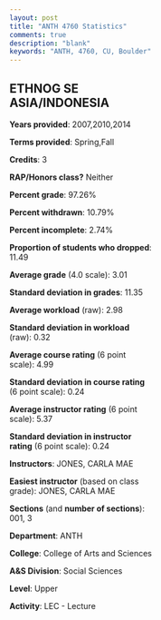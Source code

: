 ```yaml
---
layout: post
title: "ANTH 4760 Statistics"
comments: true
description: "blank"
keywords: "ANTH, 4760, CU, Boulder"
--- 
```

<head>
<script src="https://ajax.googleapis.com/ajax/libs/jquery/2.1.3/jquery.min.js"></script>
<script src="https://dl.dropboxusercontent.com/s/pc42nxpaw1ea4o9/highcharts.js?dl=0"></script>
<!-- <script src="../assets/js/highcharts.js"></script> -->
<style type="text/css">@font-face {
	font-family: "Bebas Neue";
	src: url(https://www.filehosting.org/file/details/544349/BebasNeue%20Regular.otf) format("opentype");
	}
	h1.Bebas { 
		font-family: "Bebas Neue", Verdana, Tahoma;
	}
</style>
</head>
<body>
	<div id="container" style="float: right; width: 45%; height: 88%; margin-left: 2.5%; margin-right: 2.5%;"></div>
	<script language="JavaScript">
		$(document).ready(function() {
		var chart = {type: 'column'};
		var title = {text: 'Grade Distribution'};
		var xAxis = {categories: ['A','B','C','D','F'],crosshair: true};
		var yAxis = {min: 0,title: {text: 'Percentage'}};
		var tooltip = {headerFormat: '<center><b><span style="font-size:20px">{point.key}</span></b></center>',
		               pointFormat: '<td style="padding:0"><b>{point.y:.1f}%</b></td>',
		               footerFormat: '</table>',shared: true,useHTML: true};
		var plotOptions = {column: {pointPadding: 0.0,borderWidth: 0}};  
		var credits = {enabled: false};var series= [{name: 'Percent',data: [25.33,61.33,8.0,4.0,1.33,]}];
		var json = {};
		json.chart = chart;
		json.title = title;
		json.tooltip = tooltip;
		json.xAxis = xAxis;
		json.yAxis = yAxis;  
		json.series = series;
		json.plotOptions = plotOptions;  
		json.credits = credits;
		$('#container').highcharts(json);
	});
	</script>
</body>
			   
## ETHNOG SE ASIA/INDONESIA

**Years provided**: 2007,2010,2014

**Terms provided**: Spring,Fall

**Credits**: 3

**RAP/Honors class?** Neither

**Percent grade**: 97.26%

**Percent withdrawn**: 10.79%

**Percent incomplete**: 2.74%

**Proportion of students who dropped**: 11.49

**Average grade** (4.0 scale): 3.01

**Standard deviation in grades**: 11.35

**Average workload** (raw): 2.98

**Standard deviation in workload** (raw): 0.32

**Average course rating** (6 point scale): 4.99

**Standard deviation in course rating** (6 point scale): 0.24

**Average instructor rating** (6 point scale): 5.37

**Standard deviation in instructor rating** (6 point scale): 0.24

**Instructors**: JONES, CARLA MAE

**Easiest instructor** (based on class grade): JONES, CARLA MAE

**Sections** (and **number of sections**): 001, 3

**Department**: ANTH

**College**: College of Arts and Sciences

**A&S Division**: Social Sciences

**Level**: Upper

**Activity**: LEC - Lecture